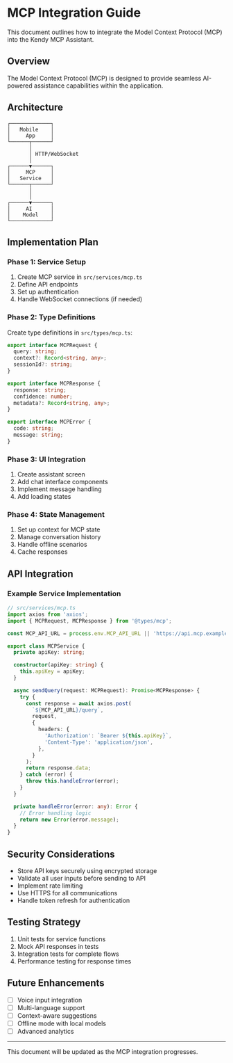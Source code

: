 # MCP Integration Guide

This document outlines how to integrate the Model Context Protocol (MCP) into the Kendy MCP Assistant.

## Overview

The Model Context Protocol (MCP) is designed to provide seamless AI-powered assistance capabilities within the application.

## Architecture

```
┌─────────────┐
│   Mobile    │
│     App     │
└──────┬──────┘
       │
       │ HTTP/WebSocket
       │
┌──────▼──────┐
│     MCP     │
│   Service   │
└──────┬──────┘
       │
       │
┌──────▼──────┐
│     AI      │
│    Model    │
└─────────────┘
```

## Implementation Plan

### Phase 1: Service Setup

1. Create MCP service in `src/services/mcp.ts`
2. Define API endpoints
3. Set up authentication
4. Handle WebSocket connections (if needed)

### Phase 2: Type Definitions

Create type definitions in `src/types/mcp.ts`:

```typescript
export interface MCPRequest {
  query: string;
  context?: Record<string, any>;
  sessionId?: string;
}

export interface MCPResponse {
  response: string;
  confidence: number;
  metadata?: Record<string, any>;
}

export interface MCPError {
  code: string;
  message: string;
}
```

### Phase 3: UI Integration

1. Create assistant screen
2. Add chat interface components
3. Implement message handling
4. Add loading states

### Phase 4: State Management

1. Set up context for MCP state
2. Manage conversation history
3. Handle offline scenarios
4. Cache responses

## API Integration

### Example Service Implementation

```typescript
// src/services/mcp.ts
import axios from 'axios';
import { MCPRequest, MCPResponse } from '@types/mcp';

const MCP_API_URL = process.env.MCP_API_URL || 'https://api.mcp.example.com';

export class MCPService {
  private apiKey: string;

  constructor(apiKey: string) {
    this.apiKey = apiKey;
  }

  async sendQuery(request: MCPRequest): Promise<MCPResponse> {
    try {
      const response = await axios.post(
        `${MCP_API_URL}/query`,
        request,
        {
          headers: {
            'Authorization': `Bearer ${this.apiKey}`,
            'Content-Type': 'application/json',
          },
        }
      );
      return response.data;
    } catch (error) {
      throw this.handleError(error);
    }
  }

  private handleError(error: any): Error {
    // Error handling logic
    return new Error(error.message);
  }
}
```

## Security Considerations

- Store API keys securely using encrypted storage
- Validate all user inputs before sending to API
- Implement rate limiting
- Use HTTPS for all communications
- Handle token refresh for authentication

## Testing Strategy

1. Unit tests for service functions
2. Mock API responses in tests
3. Integration tests for complete flows
4. Performance testing for response times

## Future Enhancements

- [ ] Voice input integration
- [ ] Multi-language support
- [ ] Context-aware suggestions
- [ ] Offline mode with local models
- [ ] Advanced analytics

---

This document will be updated as the MCP integration progresses.
